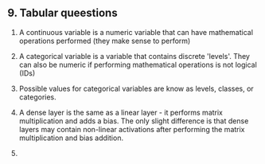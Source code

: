 ## 9. Tabular queestions

1. A continuous variable is a numeric variable that can have mathematical operations performed (they make sense to perform)

2. A categorical variable is a variable that contains discrete 'levels'. They can also be numeric if performing mathematical operations is not logical (IDs)

3. Possible values for categorical variables are know as levels, classes, or categories.

4. A dense layer is the same as a linear layer - it performs matrix multiplication and adds a bias. The only slight difference is that dense layers may contain non-linear activations after performing the matrix multiplication and bias addition. 

5. 